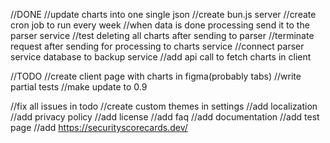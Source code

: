 //DONE
//update charts into one single json
//create bun.js server
//create cron job to run every week
//when data is done processing send it to the parser service
//test deleting all charts after sending to parser
//terminate request after sending for processing to charts service
//connect parser service database to backup service
//add api call to fetch charts in client

//TODO
//create client page with charts in figma(probably tabs)
//write partial tests
//make update to 0.9

//fix all issues in todo
//create custom themes in settings
//add localization
//add privacy policy
//add license
//add faq
//add documentation
//add test page
//add https://securityscorecards.dev/